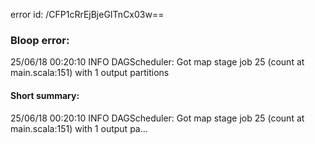 error id: /CFP1cRrEjBjeGITnCx03w==
### Bloop error:

25/06/18 00:20:10 INFO DAGScheduler: Got map stage job 25 (count at main.scala:151) with 1 output partitions
#### Short summary: 

25/06/18 00:20:10 INFO DAGScheduler: Got map stage job 25 (count at main.scala:151) with 1 output pa...